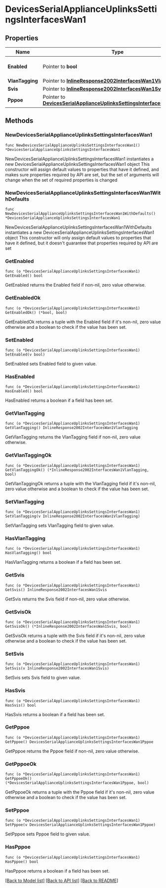 # DevicesSerialApplianceUplinksSettingsInterfacesWan1

## Properties

Name | Type | Description | Notes
------------ | ------------- | ------------- | -------------
**Enabled** | Pointer to **bool** | Enable or disable the interface. | [optional] 
**VlanTagging** | Pointer to [**InlineResponse2002InterfacesWan1VlanTagging**](InlineResponse2002InterfacesWan1VlanTagging.md) |  | [optional] 
**Svis** | Pointer to [**InlineResponse2002InterfacesWan1Svis**](InlineResponse2002InterfacesWan1Svis.md) |  | [optional] 
**Pppoe** | Pointer to [**DevicesSerialApplianceUplinksSettingsInterfacesWan1Pppoe**](DevicesSerialApplianceUplinksSettingsInterfacesWan1Pppoe.md) |  | [optional] 

## Methods

### NewDevicesSerialApplianceUplinksSettingsInterfacesWan1

`func NewDevicesSerialApplianceUplinksSettingsInterfacesWan1() *DevicesSerialApplianceUplinksSettingsInterfacesWan1`

NewDevicesSerialApplianceUplinksSettingsInterfacesWan1 instantiates a new DevicesSerialApplianceUplinksSettingsInterfacesWan1 object
This constructor will assign default values to properties that have it defined,
and makes sure properties required by API are set, but the set of arguments
will change when the set of required properties is changed

### NewDevicesSerialApplianceUplinksSettingsInterfacesWan1WithDefaults

`func NewDevicesSerialApplianceUplinksSettingsInterfacesWan1WithDefaults() *DevicesSerialApplianceUplinksSettingsInterfacesWan1`

NewDevicesSerialApplianceUplinksSettingsInterfacesWan1WithDefaults instantiates a new DevicesSerialApplianceUplinksSettingsInterfacesWan1 object
This constructor will only assign default values to properties that have it defined,
but it doesn't guarantee that properties required by API are set

### GetEnabled

`func (o *DevicesSerialApplianceUplinksSettingsInterfacesWan1) GetEnabled() bool`

GetEnabled returns the Enabled field if non-nil, zero value otherwise.

### GetEnabledOk

`func (o *DevicesSerialApplianceUplinksSettingsInterfacesWan1) GetEnabledOk() (*bool, bool)`

GetEnabledOk returns a tuple with the Enabled field if it's non-nil, zero value otherwise
and a boolean to check if the value has been set.

### SetEnabled

`func (o *DevicesSerialApplianceUplinksSettingsInterfacesWan1) SetEnabled(v bool)`

SetEnabled sets Enabled field to given value.

### HasEnabled

`func (o *DevicesSerialApplianceUplinksSettingsInterfacesWan1) HasEnabled() bool`

HasEnabled returns a boolean if a field has been set.

### GetVlanTagging

`func (o *DevicesSerialApplianceUplinksSettingsInterfacesWan1) GetVlanTagging() InlineResponse2002InterfacesWan1VlanTagging`

GetVlanTagging returns the VlanTagging field if non-nil, zero value otherwise.

### GetVlanTaggingOk

`func (o *DevicesSerialApplianceUplinksSettingsInterfacesWan1) GetVlanTaggingOk() (*InlineResponse2002InterfacesWan1VlanTagging, bool)`

GetVlanTaggingOk returns a tuple with the VlanTagging field if it's non-nil, zero value otherwise
and a boolean to check if the value has been set.

### SetVlanTagging

`func (o *DevicesSerialApplianceUplinksSettingsInterfacesWan1) SetVlanTagging(v InlineResponse2002InterfacesWan1VlanTagging)`

SetVlanTagging sets VlanTagging field to given value.

### HasVlanTagging

`func (o *DevicesSerialApplianceUplinksSettingsInterfacesWan1) HasVlanTagging() bool`

HasVlanTagging returns a boolean if a field has been set.

### GetSvis

`func (o *DevicesSerialApplianceUplinksSettingsInterfacesWan1) GetSvis() InlineResponse2002InterfacesWan1Svis`

GetSvis returns the Svis field if non-nil, zero value otherwise.

### GetSvisOk

`func (o *DevicesSerialApplianceUplinksSettingsInterfacesWan1) GetSvisOk() (*InlineResponse2002InterfacesWan1Svis, bool)`

GetSvisOk returns a tuple with the Svis field if it's non-nil, zero value otherwise
and a boolean to check if the value has been set.

### SetSvis

`func (o *DevicesSerialApplianceUplinksSettingsInterfacesWan1) SetSvis(v InlineResponse2002InterfacesWan1Svis)`

SetSvis sets Svis field to given value.

### HasSvis

`func (o *DevicesSerialApplianceUplinksSettingsInterfacesWan1) HasSvis() bool`

HasSvis returns a boolean if a field has been set.

### GetPppoe

`func (o *DevicesSerialApplianceUplinksSettingsInterfacesWan1) GetPppoe() DevicesSerialApplianceUplinksSettingsInterfacesWan1Pppoe`

GetPppoe returns the Pppoe field if non-nil, zero value otherwise.

### GetPppoeOk

`func (o *DevicesSerialApplianceUplinksSettingsInterfacesWan1) GetPppoeOk() (*DevicesSerialApplianceUplinksSettingsInterfacesWan1Pppoe, bool)`

GetPppoeOk returns a tuple with the Pppoe field if it's non-nil, zero value otherwise
and a boolean to check if the value has been set.

### SetPppoe

`func (o *DevicesSerialApplianceUplinksSettingsInterfacesWan1) SetPppoe(v DevicesSerialApplianceUplinksSettingsInterfacesWan1Pppoe)`

SetPppoe sets Pppoe field to given value.

### HasPppoe

`func (o *DevicesSerialApplianceUplinksSettingsInterfacesWan1) HasPppoe() bool`

HasPppoe returns a boolean if a field has been set.


[[Back to Model list]](../README.md#documentation-for-models) [[Back to API list]](../README.md#documentation-for-api-endpoints) [[Back to README]](../README.md)


